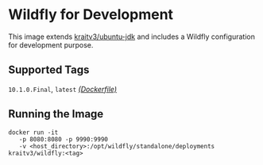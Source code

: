 # Wildfly for Development #

This image extends [kraitv3/ubuntu-jdk](https://hub.docker.com/r/kraitv3/ubuntu-jdk/) and includes a Wildfly configuration for development purpose.

## Supported Tags ##

`10.1.0.Final`, `latest` [*(Dockerfile)*](https://github.com/kraitv3/docker-wildfly/blob/master/Dockerfile)

## Running the Image ##

```
docker run -it 
   -p 8080:8080 -p 9990:9990 
   -v <host_directory>:/opt/wildfly/standalone/deployments kraitv3/wildfly:<tag>
```

